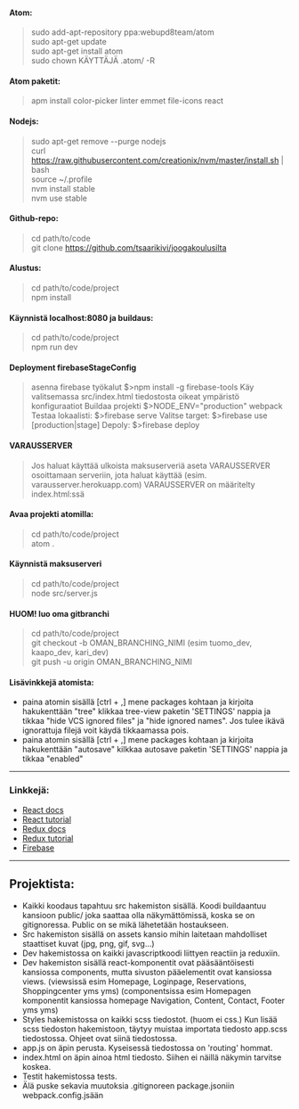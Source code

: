 #### Atom:
> sudo add-apt-repository ppa:webupd8team/atom <br>
> sudo apt-get update <br>
> sudo apt-get install atom <br>
> sudo chown KÄYTTÄJÄ .atom/ -R

#### Atom paketit:
> apm install color-picker linter emmet file-icons react

#### Nodejs:
> sudo apt-get remove --purge nodejs <br>
> curl https://raw.githubusercontent.com/creationix/nvm/master/install.sh | bash <br>
> source ~/.profile <br>
> nvm install stable <br>
> nvm use stable

#### Github-repo:
> cd path/to/code <br>
> git clone https://github.com/tsaarikivi/joogakoulusilta

#### Alustus:
> cd path/to/code/project <br>
> npm install

#### Käynnistä localhost:8080 ja buildaus:
> cd path/to/code/project <br>
> npm run dev

#### Deployment firebaseStageConfig
> asenna firebase työkalut
> $>npm install -g firebase-tools
> Käy valitsemassa src/index.html tiedostosta oikeat ympäristö konfiguraatiot
> Buildaa projekti $>NODE_ENV="production" webpack
> Testaa lokaalisti: $>firebase serve
> Valitse target: $>firebase use [production|stage]
> Depoly: $>firebase deploy

#### VARAUSSERVER
> Jos haluat käyttää ulkoista maksuserveriä
> aseta VARAUSSERVER osoittamaan serveriin, jota haluat käyttää (esim. varausserver.herokuapp.com)
> VARAUSSERVER on määritelty index.html:ssä


#### Avaa projekti atomilla:
> cd path/to/code/project <br>
> atom .

#### Käynnistä maksuserveri
> cd path/to/code/project <br>
> node src/server.js

#### HUOM! luo oma gitbranchi
> cd path/to/code/project <br>
> git checkout -b OMAN_BRANCHING_NIMI (esim tuomo_dev, kaapo_dev, kari_dev) <br>
> git push -u origin OMAN_BRANCHING_NIMI

#### Lisävinkkejä atomista:
- paina atomin sisällä [ctrl + ,] mene packages kohtaan ja kirjoita hakukenttään "tree" klikkaa tree-view paketin 'SETTINGS' nappia ja tikkaa "hide VCS ignored files" ja "hide ignored names". Jos tulee ikävä ignorattuja filejä voit käydä tikkaamassa pois.
- paina atomin sisällä [ctrl + ,] mene packages kohtaan ja kirjoita hakukenttään "autosave" kilkkaa autosave paketin 'SETTINGS' nappia ja tikkaa "enabled"

********************************************************************************

### Linkkejä:
- [React docs](https://facebook.github.io/react/docs/getting-started.html)
- [React tutorial](https://www.youtube.com/watch?v=MhkGQAoc7bc&list=PLoYCgNOIyGABj2GQSlDRjgvXtqfDxKm5b)
- [Redux docs](http://redux.js.org/)
- [Redux tutorial](https://egghead.io/lessons/javascript-redux-the-single-immutable-state-tree)
- [Firebase](https://console.firebase.google.com/)

********************************************************************************

## Projektista:
- Kaikki koodaus tapahtuu src hakemiston sisällä. Koodi buildaantuu kansioon public/ joka saattaa olla näkymättömissä, koska se on gitignoressa. Public on se mikä lähetetään hostaukseen.
- Src hakemiston sisällä on assets kansio mihin laitetaan mahdolliset staattiset kuvat (jpg, png, gif, svg...)
- Dev hakemistossa on kaikki javascriptkoodi liittyen reactiin ja reduxiin.
- Dev hakemiston sisällä react-komponentit ovat pääsääntöisesti kansiossa components, mutta sivuston pääelementit ovat kansiossa views. (viewsissä esim Homepage, Loginpage, Reservations, Shoppingcenter yms yms) (componentsissa esim Homepagen komponentit kansiossa homepage Navigation, Content, Contact, Footer yms yms)
- Styles hakemistossa on kaikki scss tiedostot. (huom ei css.) Kun lisää scss tiedoston hakemistoon, täytyy muistaa importata tiedosto app.scss tiedostossa. Ohjeet ovat siinä tiedostossa.
- app.js on äpin perusta. Kyseisessä tiedostossa on 'routing' hommat.
- index.html on äpin ainoa html tiedosto. Siihen ei näillä näkymin tarvitse koskea.
- Testit hakemistossa tests.
- Älä puske sekavia muutoksia .gitignoreen package.jsoniin webpack.config.jsään

